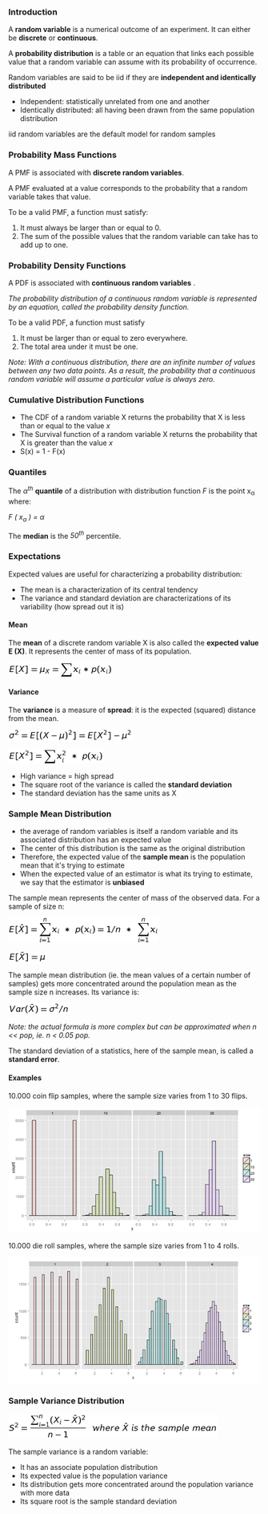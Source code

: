 
### Introduction

A **random variable** is a numerical outcome of an experiment. It can either be **discrete** or **continuous**.

A **probability distribution** is a table or an equation that links each possible value that a random variable can assume with its probability of occurrence.

Random variables are said to be iid if they are **independent and identically distributed**
+ Independent: statistically unrelated from one and another
+ Identically distributed: all having been drawn from the same population distribution

iid random variables are the default model for random samples


### Probability Mass Functions

A PMF is associated with **discrete random variables**.

A PMF evaluated at a value corresponds to the
probability that a random variable takes that value. 

To be a valid PMF, a function must satisfy:

  1. It must always be larger than or equal to 0.
  2. The sum of the possible values that the random variable can take has to add up to one.

	
	
### Probability Density Functions

A PDF is associated with **continuous random variables** .

_The probability distribution of a continuous random variable is represented by an equation, called the probability density function._

To be a valid PDF, a function must satisfy

1. It must be larger than or equal to zero everywhere.
2. The total area under it must be one.

_Note: With a continuous distribution, there are an infinite number of values between any two data points. 
As a result, the probability that a continuous random variable will assume a particular value is always zero._



### Cumulative Distribution Functions

+ The CDF of a random variable X returns the probability that X is less than or equal to the value $x$
+ The Survival function of a random variable X returns the probability that X is greater than the value $x$
+ S(x) = 1 - F(x)



### Quantiles

The  _&#945;<sup>th</sup>_ **quantile** of a distribution with distribution function _F_ is the point x<sub>&#945;</sub> where:

_F ( x<sub>&#945;</sub> ) = &#945;_

The **median** is the _50<sup>th</sup>_ percentile.



### Expectations

Expected values are useful for characterizing a probability distribution:

- The mean is a characterization of its central tendency
- The variance and standard deviation are characterizations of its variability (how spread out it is)


#### Mean

The **mean** of a discrete random variable X is also called the **expected value E (X)**. 
It represents the center of mass of its population.

![expValueDiscretePop](equations/expValueDiscretePop.png?raw=true)


#### Variance

The **variance** is a measure of **spread**: it is the expected (squared) distance from the mean.

![varX](equations/varX.png?raw=true)

![varX2](equations/varX2.png?raw=true)

- High variance = high spread
- The square root of the variance is called the **standard deviation**
- The standard deviation has the same units as X



### Sample Mean Distribution

- the average of random variables is itself a random variable and its associated distribution has an expected value
- The center of this distribution is the same as the original distribution
- Therefore, the expected value of the **sample mean** is the population mean that it's trying to estimate
- When the expected value of an estimator is what its trying to estimate, we say that the estimator is **unbiased**

The sample mean represents the center of mass of the observed data. For a sample of size n:

![expValueDiscreteSample](equations/expValueDiscreteSample.png?raw=true)

![expValueDiscreteSample2](equations/expValueDiscreteSample2.png?raw=true)

The sample mean distribution (ie. the mean values of a certain number of samples) gets more 
concentrated around the population mean as the sample size n increases. Its variance is:

![sampleMeanVariance](equations/sampleMeanVariance.png?raw=true)

_Note: the actual formula is more complex but can be approximated when n << pop, ie. n < 0.05 pop._

The standard deviation of a statistics, here of the sample mean, is called a **standard error**.


#### Examples
 
10.000 coin flip samples, where the sample size varies from 1 to 30 flips.

![coinSamples](equations/coinSamples.png?raw=true)

10.000 die roll samples, where the sample size varies from 1 to 4 rolls.

![dieSamples](equations/dieSamples.png?raw=true)


### Sample Variance Distribution

![varXsample](equations/varXsample.png?raw=true)

The sample variance is a random variable:
  + It has an associate population distribution
  + Its expected value is the population variance
  + Its distribution gets more concentrated around the population variance with more data
  + Its square root is the sample standard deviation



